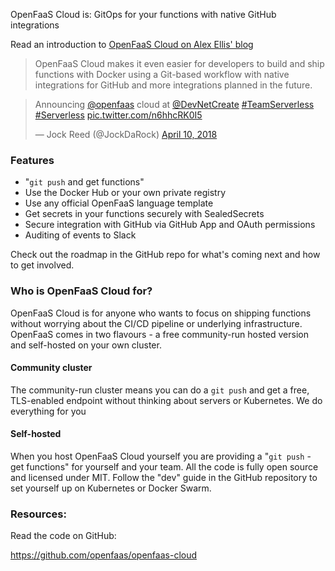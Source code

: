 OpenFaaS Cloud is: GitOps for your functions with native GitHub integrations

Read an introduction to [OpenFaaS Cloud on Alex Ellis' blog](https://blog.alexellis.io/introducing-openfaas-cloud/)

> OpenFaaS Cloud makes it even easier for developers to build and ship functions with Docker using a Git-based workflow with native integrations for GitHub and more integrations planned in the future.

<blockquote class="twitter-tweet" data-lang="en"><p lang="en" dir="ltr">Announcing <a href="https://twitter.com/openfaas?ref_src=twsrc%5Etfw">@openfaas</a> cloud at <a href="https://twitter.com/DevNetCreate?ref_src=twsrc%5Etfw">@DevNetCreate</a> <a href="https://twitter.com/hashtag/TeamServerless?src=hash&amp;ref_src=twsrc%5Etfw">#TeamServerless</a> <a href="https://twitter.com/hashtag/Serverless?src=hash&amp;ref_src=twsrc%5Etfw">#Serverless</a> <a href="https://t.co/n6hhcRK0I5">pic.twitter.com/n6hhcRK0I5</a></p>&mdash; Jock Reed (@JockDaRock) <a href="https://twitter.com/JockDaRock/status/983779290100613120?ref_src=twsrc%5Etfw">April 10, 2018</a></blockquote> <script async src="https://platform.twitter.com/widgets.js" charset="utf-8"></script> 

### Features

* "`git push` and get functions"
* Use the Docker Hub or your own private registry
* Use any official OpenFaaS language template
* Get secrets in your functions securely with SealedSecrets
* Secure integration with GitHub via GitHub App and OAuth permissions
* Auditing of events to Slack

Check out the roadmap in the GitHub repo for what's coming next and how to get involved.

### Who is OpenFaaS Cloud for?

OpenFaaS Cloud is for anyone who wants to focus on shipping functions without worrying about the CI/CD pipeline or underlying infrastructure. OpenFaaS comes in two flavours - a free community-run hosted version and self-hosted on your own cluster. 

#### Community cluster

The community-run cluster means you can do a `git push` and get a free, TLS-enabled endpoint without thinking about servers or Kubernetes. We do everything for you

#### Self-hosted

When you host OpenFaaS Cloud yourself you are providing a "`git push` - get functions" for yourself and your team. All the code is fully open source and licensed under MIT. Follow the "dev" guide in the GitHub repository to set yourself up on Kubernetes or Docker Swarm.

### Resources:

Read the code on GitHub:

https://github.com/openfaas/openfaas-cloud
